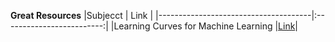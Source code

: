 **Great Resources**
|Subjecct                              | Link                    |
|--------------------------------------|:-------------------------:|
|Learning Curves for Machine Learning  |[Link](https://www.dataquest.io/blog/learning-curves-machine-learning/)|
